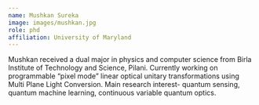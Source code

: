 ```yaml
---
name: Mushkan Sureka
image: images/mushkan.jpg
role: phd
affiliation: University of Maryland
---
```


Mushkan received a dual major in physics and computer science from Birla Institute of Technology and Science, Pilani. Currently working on programmable “pixel mode” linear optical unitary transformations using Multi Plane Light Conversion. Main research interest- quantum sensing, quantum machine learning, continuous variable quantum optics.
